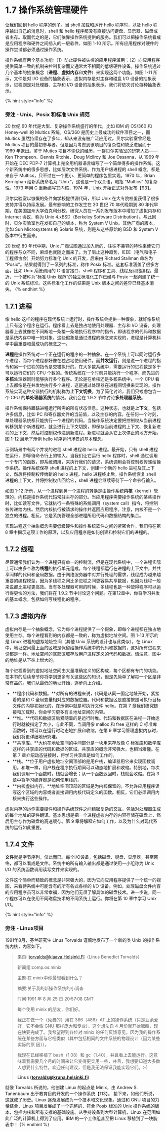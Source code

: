 # 1.7 操作系统管理硬件

让我们回到 hello 程序的例子。当 shell 加载和运行 hello 程序时，以及 hello 程序输出自己的消息时，shell  和 hello 程序都没有直接访问键盘、显示器、磁盘或者主存。取而代之的是，它们依靠操作系统提供的服务。我们可以把操作系统看成是应用程序和硬件之间插入的一层软件，如图 1-10 所示。所有应用程序对硬件的操作尝试都必须通过操作系统。

操作系统有两个基本功能∶（1）防止硬件被失控的应用程序滥用；（2）向应用程序提供简单一致的机制来控制复杂而又通常大不相同的低级硬件设备。操作系统通过几个基本的抽象概念（**进程**、**虚拟内存**和**文件**）来实现这两个功能。如图 1-11 所示，文件是对 I/O 设备的抽象表示，虚拟内存是对主存和磁盘 I/O 设备的抽象表示，进程则是对处理器、主存和 I/O 设备的抽象表示。我们将依次讨论每种抽象表示。

{% hint style="info" %}
### 旁注 - Unix、Posix 和标准 Unix 规范

20 世纪 60 年代是大型、复杂操作系统盛行的年代，比如 IBM 的 OS/360 和 Honey-well 的 Multics 系统。OS/360 是历史上最成功的软件项目之一，而 Multics 虽然持续存在了多年，却从来没有被广泛应用过。贝尔实验室曾经是 Multics 项目的最初参与者，但是因为考虑到该项目的复杂性和缺乏进展而于 1969 年退出。鉴于 Mutics 项目不愉快的经历，一群贝尔实验室的研究人员——Ken Thompson、Dennis Ritchie、Doug Mcllroy 和 Joe Ossanna，从 1969 年开始在 DEC PDP-7 计算机上完全用机器语言编写了一个简单得多的操作系统。这个新系统中的很多思想，比如层次文件系统、作为用户级进程的 shell 概念，都是来自于 Multics，只不过在一个更小、更简单的程序包里实现。1970 年，Brian Kernighan 给新系统命名为 “Unix”，这也是一个双关语，暗指 “Multics” 的复杂性。1973 年用 C 重新编写其内核，1974 年，Unix 开始正式对外发布【93】。

贝尔实验室以慷慨的条件向学校提供源代码，所以 Unix 在大专院校里获得了很多支持并得以持续发展。最有影响的工作发生在 20 世纪 70 年代晚期到 80 年代早期，在美国加州大学伯克利分校，研究人员在一系列发布版本中增加了虚拟内存和 Internet 协议，称为 Unix 4.xBSD（Berkeley Software Distribution）。与此同时，贝尔实验室也在发布自己的版本，称为 System V Unix。其他厂商的版本，比如 Sun Microsystems 的 Solaris 系统，则是从这些原始的 BSD 和 System V 版本中衍生而来。

20 世纪 80 年代中期，Unix 厂商试图通过加入新的、往往不兼容的特性来使它们的程序与众不同，麻烦也就随之而来了。为了阻止这种趋势，IEEE（电气和电子工程师协会）开始努力标准化 Unix 的开发，后来由 Richard Stallman 命名为 “Posix”。结果就得到了一系列的标准，称作 Posix 标准。这套标准涵盖了很多方面，比如 Unix 系统调用的 C 语言接口、shell 程序和工具、线程及网络编程。最近，一个被称为“标准 Unix 规范”的独立标准化工作已经与 Posix 一起创建了统一的 Unix 系统标准。这些标准化工作的结果是 Unix 版本之间的差异已经基本消失。
{% endhint %}

## 1.7.1 进程

像 hello 这样的程序在现代系统上运行时，操作系统会提供一种假象，就好像系统上只有这个程序在运行。程序看上去是独占地使用处理器、主存和 I/O 设备。处理器看上去就像在不间断地一条接一条地执行程序中的指令，即该程序的代码和数据是系统内存中唯一的对象。这些假象是通过进程的概念来实现的，进程是计算机科学中最重要和最成功的概念之一。

**进程**是操作系统对一个正在运行的程序的一种抽象。在一个系统上可以同时运行多个进程，而每个进程都好像在独占地使用硬件。而**并发运行**，则是说一个进程的指令和另一个进程的指令是交错执行的。在大多数系统中，需要运行的进程数是多于可以运行它们的 CPU 个数的。传统系统在一个时刻只能执行一个程序，而先进的**多核**处理器同时能够执行多个程序。无论是在单核还是多核系统中，一个 CPU 看上去都像是在并发地执行多个进程，这是通过处理器在进程间切换来实现的。操作系统实现这种交错执行的机制称为**上下文切换**。为了简化讨论，我们只考虑包含一个 CPU 的**单处理器系统**的情况。我们会在 1.9.2 节中讨论**多处理器系统**。

操作系统保持跟踪进程运行所需的所有状态信息。这种状态，也就是**上下文**，包括许多信息，比如 PC 和寄存器文件的当前值，以及主存的内容。在任何一个时刻，单处理器系统都只能执行一个进程的代码。当操作系统决定要把控制权从当前进程转移到某个新进程时，就会进行上下文切换，即保存当前进程的上下文、恢复新进程的上下文，然后将控制权传递到新进程。新进程就会从它上次停止的地方开始。图 1-12 展示了示例 hello 程序运行场景的基本理念。

示例场景中有两个并发的进程∶shell 进程和 hello 进程。最开始，只有 shell 进程在运行，即等待命令行上的输入。当我们让它运行 hello 程序时，shell 通过调用一个专门的函数，即系统调用，来执行我们的请求，系统调用会将控制权传递给操作系统。操作系统保存 shell 进程的上下文，创建一个新的 hello 进程及其上下文，然后将控制权传给新的 hello 进程。hello 进程终止后，操作系统恢复 shell 进程的上下文，并将控制权传回给它，shell 进程会继续等待下一个命令行输入。

如图 1-12 所示，从一个进程到另一个进程的转换是由操作系统**内核**（kernel）管理的。内核是操作系统代码常驻主存的部分。当应用程序需要操作系统的某些操作时，比如读写文件，它就执行一条特殊的系统调用（system call）指令，将控制权传递给内核。然后内核执行被请求的操作并返回应用程序。注意，内核不是一个独立的进程。相反，它是系统管理全部进程所用代码和数据结构的集合。

实现进程这个抽象概念需要低级硬件和操作系统软件之间的紧密合作。我们将在第 8 章中揭示这项工作的原理，以及应用程序是如何创建和控制它们的进程的。

## 1.7.2 线程

尽管通常我们认为一个进程只有单一的控制流，但是在现代系统中，一个进程实际上可以由多个称为**线程**的执行单元组成，每个线程都运行在进程的上下文中，并共享同样的代码和全局数据。由于网络服务器中对并行处理的需求，线程成为越来越重要的编程模型，因为多线程之间比多进程之间更容易共享数据，也因为线程一般来说都比进程更高效。当有多处理器可用的时候，多线程也是一种使得程序可以运行得更快的方法，我们将在 1.9.2 节中讨论这个问题。在第12章中，你将学习并发的基本概念，包括如何写线程化的程序。

## 1.7.3 虚拟内存

虚拟内存是一个抽象概念，它为每个进程提供了一个假象，即每个进程都在独占地使用主存。每个进程看到的内存都是一致的，称为虚拟地址空间。图 1-13 所示的是 Linux 进程的虚拟地址空间（其他 Unix 系统的设计也与此类似）。在 Linux 中，地址空间最上面的区域是保留给操作系统中的代码和数据的，这对所有进程来说都是一样。地址空间的底部区域存放用户进程定义的代码和数据。请注意，图中的地址是从下往上增大的。

每个进程看到的虚拟地址空间由大量准确定义的区构成，每个区都有专门的功能。在本书的后续章节你将学到更多有关这些区的知识，但是先简单了解每一个区是非常有益的。我们从最低的地址开始，逐步向上介绍。 

* **程序代码和数据。**对所有的进程来说，代码是从同一固定地址开始，紧接着的是和 C 全局变量相对应的数据位置。代码和数据区是直接按照可执行目标文件的内容初始化的，在示例中就是可执行文件 hello。在第 7 章我们研究链接和加载时，你会学习更多有关地址空间的内容。
* **堆。**代码和数据区后紧随着的是运行时堆。代码和数据区在进程一开始运行时就被指定了大小，与此不同，当调用像 malloc 和 free 这样的 C 标准库函数时，堆可以在运行时动态地扩展和收缩。在第 9 章学习管理虚拟内存时，我们将更详细地研究堆。 
* **共享库。**大约在地址空间的中间部分是一块用来存放像 C 标准库和数学库这样的共享库的代码和数据的区域。共享库的概念非常强大，也相当难懂。在第 7 章介绍动态链接时，将学习共享库是如何工作的。 
* **栈。**位于用户虚拟地址空间顶部的是用户栈，编译器用它来实现函数调用。和堆一样，用户栈在程序执行期间可以动态地扩展和收缩。特别地，每次我们调用一个函数时，栈就会增长；从一个函数返回时，栈就会收缩。在第 3 章中将学习编译器是如何使用栈的。
* **内核虚拟内存。**地址空间顶部的区域是为内核保留的。不允许应用程序读写这个区域的内容或者直接调用内核代码定义的函数。相反，它们必须调用内核来执行这些操作。

虚拟内存的运作需要硬件和操作系统软件之间精密复杂的交互，包括对处理器生成的每个地址的硬件翻译。基本思想是把一个进程虚拟内存的内容存储在磁盘上，然后用主存作为磁盘的高速缓存。第 9 章将解释它如何工作，以及为什么对现代系统的运行如此重要。

## 1.7.4 文件

**文件**就是字节序列，仅此而已。每个I/O设备，包括磁盘、键盘、显示器，甚至网络，都可以看成是文件。系统中的所有输入输出都是通过使用一小组称为 Unix I/O 的系统函数调用读写文件来实现的。

文件这个简单而精致的概念是非常强大的，因为它向应用程序提供了一个统一的视图，来看待系统中可能含有的所有各式各样的 I/O 设备。例如，处理磁盘文件内容的应用程序员可以非常幸福，因为他们无须了解具体的磁盘技术。进一步说，同一个程序可以在使用不同磁盘技术的不同系统上运行。你将在第 10 章中学习 Unix I/O。 

{% hint style="info" %}
### 旁注 - Linux项目

1991年8月，芬兰研究生 Linus Torvalds 谨慎地发布了一个新的类 Unix 的操作系统内核，内容如下。

> 来自∶ torvalds@klaava.Helsinki.FI（Linus Benedict Torvalds）
>
> 新闻组∶comp.os.minix
>
> 主题∶在 minix中你最想看到什么？
>
> 摘要∶关于我的新操作系统的小调查
>
> 时间∶1991 年 8 月 25 日 20:57:08 GMT 
>
> 每个使用 minix 的朋友，你们好。
>
> 我正在做一个（免费的）用在 386（486）AT 上的操作系统（只是业余爱好，它不会像 GNU 那样庞大和专业）。这个想法自 4 月份就开始酝酿，现在快要完成了。我希望得到各位对 minix 的任何反馈意见，因为我的操作系统在某些方面与它相类似（其中包括相同的文件系统的物理设计（因为某些实际的原 因））。
>
> 我现在已经移植了 bash（1.08）和 gc（1.40），并且看上去能运行。这意味着我需要几个月的时间来让它变得更实用一些，并且，我想要知道大多数人想要什么特性。欢迎任何建议，但是我无法保证我能实现它们。:-\)
>
> **Linus \(torvalds@kruna.helsinki.fi\)**

就像 Torvalds 所说的，他创建 Linux 的起点是 Minix，由 Andrew S. Tanenbaum 出于教育目的开发的一个操作系统【113】。 接下来，如他们所说，这就成了历史。Linux 逐渐发展成为一个技术和文化现象。通过和 GNU 项目的力量结合，Linux 项目发展成了一个完整的、符合 Posix 标准的 Unix 操作系统的版本，包括内核和所有支撑的基础设施。从手持设备到大型计算机，Linux 在范围如此广泛的计算机上得到了应用。IBM 的一个工作组甚至把 Linux 移植到了一块腕表中！
{% endhint %}

